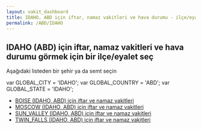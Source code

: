```yaml
---
layout: vakit_dashboard
title: IDAHO, ABD için iftar, namaz vakitleri ve hava durumu - ilçe/eyalet seç
permalink: /ABD/IDAHO
---
```


## IDAHO (ABD) için iftar, namaz vakitleri ve hava durumu  görmek için bir ilçe/eyalet seç

Aşağıdaki listeden bir şehir ya da semt seçin



  var GLOBAL_CITY = 'IDAHO';
  var GLOBAL_COUNTRY = 'ABD';
  var GLOBAL_STATE = 'IDAHO';
* [BOISE (IDAHO, ABD) için iftar ve namaz vakitleri](/ABD/IDAHO/BOISE)
* [MOSCOW (IDAHO, ABD) için iftar ve namaz vakitleri](/ABD/IDAHO/MOSCOW)
* [SUN_VALLEY (IDAHO, ABD) için iftar ve namaz vakitleri](/ABD/IDAHO/SUN_VALLEY)
* [TWIN_FALLS (IDAHO, ABD) için iftar ve namaz vakitleri](/ABD/IDAHO/TWIN_FALLS)
</script>
<script type="text/javascript">